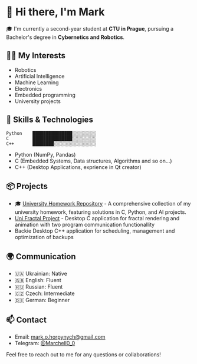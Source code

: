 # 👋 Hi there, I'm Mark

🎓 I'm currently a second-year student at **CTU in Prague**, pursuing a Bachelor's degree in **Cybernetics and Robotics**.

## 👨‍💻 My Interests

- Robotics
- Artificial Intelligence
- Machine Learning
- Electronics
- Embedded programming
- University projects

## 💼 Skills & Technologies

```
Python    ███████████████░░░░░░░░░
C         ███████████████░░░░░░░░░
C++       ████████░░░░░░░░░░░░░░░░
```



- Python (NumPy, Pandas)
- C (Embedded Systems, Data structures, Algorithms and so on...)
- C++ (Desktop Applications, exprience in Qt creator)
  

## 📦 Projects

- 🎓 [University Homework Repository](https://github.com/Marchell0o0/CTU_homeworks) - A comprehensive collection of my university homework, featuring solutions in C, Python, and  AI projects. 
- [Uni Fractal Project](https://github.com/Marchell0o0/Fractals) - Desktop C application for fractal rendering and animation with two program communication functionallity
- Backie Desktop C++ application for scheduling, management and optimization of backups

## 🌍 Communication

- 🇺🇦 Ukrainian: Native
- 🇬🇧 English: Fluent
- 🇷🇺 Russian: Fluent
- 🇨🇿 Czech: Intermediate
- 🇩🇪 German: Beginner

## 📫 Contact

-  Email: [mark.o.horpynych@gmail.com](mailto:mark.o.horpynych@gmail.com)
-  Telegram: [@Marchell0_0](https://t.me/Marchell0_0)

Feel free to reach out to me for any questions or collaborations!
